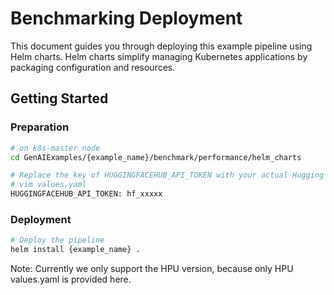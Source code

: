 # Benchmarking Deployment

This document guides you through deploying this example pipeline using Helm charts. Helm charts simplify managing Kubernetes applications by packaging configuration and resources.

## Getting Started

### Preparation

```bash
# on k8s-master node
cd GenAIExamples/{example_name}/benchmark/performance/helm_charts

# Replace the key of HUGGINGFACEHUB_API_TOKEN with your actual Hugging Face token:
# vim values.yaml
HUGGINGFACEHUB_API_TOKEN: hf_xxxxx
```

### Deployment

```bash
# Deploy the pipeline
helm install {example_name} .
```

Note: Currently we only support the HPU version, because only HPU values.yaml is provided here.
